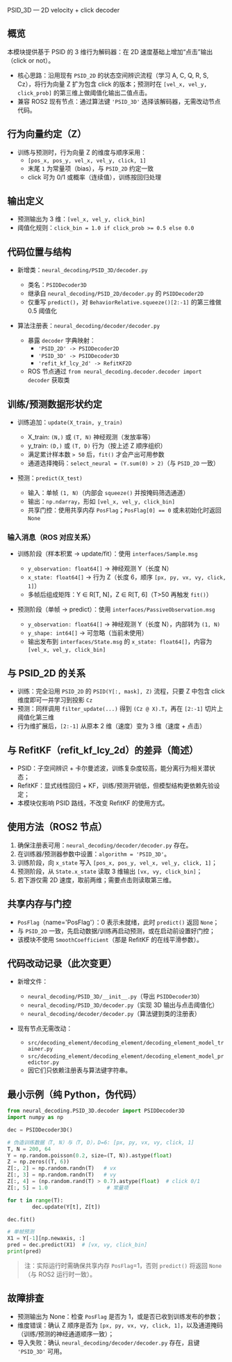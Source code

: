 PSID_3D — 2D velocity + click decoder

## 概览

本模块提供基于 PSID 的 3 维行为解码器：在 2D 速度基础上增加“点击”输出（click or not）。

- 核心思路：沿用现有 `PSID_2D` 的状态空间辨识流程（学习 A, C, Q, R, S, Cz），将行为向量 Z 扩为包含 click 的版本；预测时在 `[vel_x, vel_y, click_prob]` 的第三维上做阈值化输出二值点击。
- 兼容 ROS2 现有节点：通过算法键 `'PSID_3D'` 选择该解码器，无需改动节点代码。

## 行为向量约定（Z）

- 训练与预测时，行为向量 Z 的维度与顺序采用：
	- `[pos_x, pos_y, vel_x, vel_y, click, 1]`
	- 末尾 `1` 为常量项（bias），与 `PSID_2D` 约定一致
	- click 可为 0/1 或概率（连续值），训练按回归处理

## 输出定义

- 预测输出为 3 维：`[vel_x, vel_y, click_bin]`
- 阈值化规则：`click_bin = 1.0 if click_prob >= 0.5 else 0.0`

## 代码位置与结构

- 新增类：`neural_decoding/PSID_3D/decoder.py`
	- 类名：`PSIDDecoder3D`
	- 继承自 `neural_decoding/PSID_2D/decoder.py` 的 `PSIDDecoder2D`
	- 仅重写 `predict()`，对 `BehaviorRelative.squeeze()[2:-1]` 的第三维做 0.5 阈值化

- 算法注册表：`neural_decoding/decoder/decoder.py`
	- 暴露 `decoder` 字典映射：
		- `'PSID_2D' -> PSIDDecoder2D`
		- `'PSID_3D' -> PSIDDecoder3D`
		- `'refit_kf_lcy_2d' -> RefitKF2D`
	- ROS 节点通过 `from neural_decoding.decoder.decoder import decoder` 获取类

## 训练/预测数据形状约定

- 训练追加：`update(X_train, y_train)`
	- X_train: `(N,)` 或 `(T, N)` 神经观测（发放率等）
	- y_train: `(D,)` 或 `(T, D)` 行为（按上述 Z 顺序组织）
	- 满足累计样本数 `> 50` 后，`fit()` 才会产出可用参数
	- 通道选择掩码：`select_neural = (Y.sum(0) > 2)`（与 `PSID_2D` 一致）

- 预测：`predict(X_test)`
	- 输入：单帧 `(1, N)`（内部会 `squeeze()` 并按掩码筛选通道）
	- 输出：`np.ndarray`，形如 `[vel_x, vel_y, click_bin]`
	- 共享门控：使用共享内存 `PosFlag`；`PosFlag[0] == 0` 或未初始化时返回 `None`

### 输入消息（ROS 对应关系）

- 训练阶段（样本积累 → update/fit）：使用 `interfaces/Sample.msg`
	- `y_observation: float64[]` → 神经观测 Y（长度 N）
	- `x_state: float64[]` → 行为 Z（长度 6，顺序 `[px, py, vx, vy, click, 1]`）
	- 多帧后组成矩阵：Y ∈ R[T, N]，Z ∈ R[T, 6]（T>50 再触发 `fit()`）

- 预测阶段（单帧 → predict）：使用 `interfaces/PassiveObservation.msg`
	- `y_observation: float64[]` → 神经观测 Y（长度 N），内部转为 `(1, N)`
	- `y_shape: int64[]` → 可忽略（当前未使用）
	- 输出发布到 `interfaces/State.msg` 的 `x_state: float64[]`，内容为 `[vel_x, vel_y, click_bin]`

## 与 PSID_2D 的关系

- 训练：完全沿用 `PSID_2D` 的 `PSID(Y[:, mask], Z)` 流程，只要 Z 中包含 click 维度即可一并学习到投影 `Cz`
- 预测：同样调用 `filter_update(...)` 得到 `(Cz @ X).T`，再在 `[2:-1]` 切片上阈值化第三维
- 行为维扩展后，`[2:-1]` 从原本 2 维（速度）变为 3 维（速度 + 点击）

## 与 RefitKF（refit_kf_lcy_2d）的差异（简述）

- PSID：子空间辨识 + 卡尔曼滤波，训练复杂度较高，能分离行为相关潜状态；
- RefitKF：显式线性回归 + KF，训练/预测开销低，但模型结构更依赖先验设定；
- 本模块仅影响 PSID 路线，不改变 RefitKF 的使用方式。

## 使用方法（ROS2 节点）

1) 确保注册表可用：`neural_decoding/decoder/decoder.py` 存在。
2) 在训练器/预测器参数中设置：`algorithm = 'PSID_3D'`。
3) 训练阶段，向 `x_state` 写入 `[pos_x, pos_y, vel_x, vel_y, click, 1]`；
4) 预测阶段，从 `State.x_state` 读取 3 维输出 `[vx, vy, click_bin]`；
5) 若下游仅需 2D 速度，取前两维；需要点击则读取第三维。

## 共享内存与门控

- `PosFlag`（name='PosFlag'）：0 表示未就绪，此时 `predict()` 返回 `None`；
- 与 `PSID_2D` 一致，先启动数据/训练再启动预测，或在启动前设置好门控；
- 该模块不使用 `SmoothCoefficient`（那是 RefitKF 的在线平滑参数）。

## 代码改动记录（此次变更）

- 新增文件：
	- `neural_decoding/PSID_3D/__init__.py`（导出 `PSIDDecoder3D`）
	- `neural_decoding/PSID_3D/decoder.py`（实现 3D 输出与点击阈值化）
	- `neural_decoding/decoder/decoder.py`（算法键到类的注册表）

- 现有节点无需改动：
	- `src/decoding_element/decoding_element/decoding_element_model_trainer.py`
	- `src/decoding_element/decoding_element/decoding_element_model_predictor.py`
	- 因它们只依赖注册表与算法键字符串。

## 最小示例（纯 Python，伪代码）

```python
from neural_decoding.PSID_3D.decoder import PSIDDecoder3D
import numpy as np

dec = PSIDDecoder3D()

# 伪造训练数据（T, N）与（T, D），D=6: [px, py, vx, vy, click, 1]
T, N = 200, 64
Y = np.random.poisson(0.2, size=(T, N)).astype(float)
Z = np.zeros((T, 6))
Z[:, 2] = np.random.randn(T)   # vx
Z[:, 3] = np.random.randn(T)   # vy
Z[:, 4] = (np.random.rand(T) > 0.7).astype(float)  # click 0/1
Z[:, 5] = 1.0                   # 常量项

for t in range(T):
		dec.update(Y[t], Z[t])

dec.fit()

# 单帧预测
X1 = Y[-1][np.newaxis, :]
pred = dec.predict(X1)  # [vx, vy, click_bin]
print(pred)
```

> 注：实际运行时需确保共享内存 `PosFlag`=1，否则 `predict()` 将返回 `None`（与 ROS2 运行时一致）。

## 故障排查

- 预测输出为 None：检查 `PosFlag` 是否为 1，或是否已收到训练发布的参数；
- 维度错误：确认 Z 顺序是否为 `[px, py, vx, vy, click, 1]`，以及通道掩码（训练/预测的神经通道顺序一致）；
- 导入失败：确认 `neural_decoding/decoder/decoder.py` 存在，且键 `'PSID_3D'` 可用。

